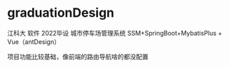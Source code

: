 # graduationDesign
江科大 软件 2022毕设 
城市停车场管理系统 SSM+SpringBoot+MybatisPlus + Vue（antDesign）

项目功能比较基础，像前端的路由导航啥的都没配置

